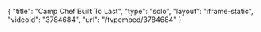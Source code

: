{
    "title": "Camp Chef Built To Last",
    "type": "solo",
    "layout": "iframe-static",
    "videoId": "3784684",
    "url": "\/tvpembed\/3784684"
}